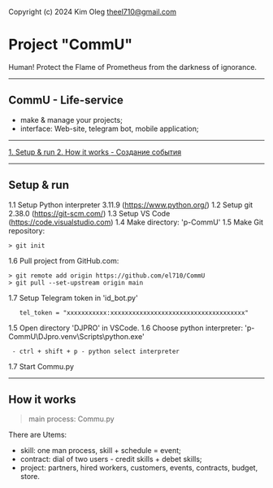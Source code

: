 Copyright (c) 2024 Kim Oleg <theel710@gmail.com>

# Project "CommU"
Human! Protect the Flame of Prometheus from the darkness of ignorance.

---
## CommU - Life-service
 - make & manage your projects;
 - interface: Web-site, telegram bot, mobile application;

---


  [1. Setup & run ](#Setup-&-run)
  [2. How it works ](#How-it-works)
    [- Создание события](#создание-события)

---
## Setup & run
   1.1 Setup Python interpreter 3.11.9 (https://www.python.org/)
   1.2 Setup git 2.38.0 (https://git-scm.com/)
   1.3 Setup VS Code (https://code.visualstudio.com)
   1.4 Make directory: 'p-CommU'
   1.5 Make Git repository:
   ```
   > git init
   ```
   1.6 Pull project from GitHub.com:
   ```
  > git remote add origin https://github.com/el710/CommU
  > git pull --set-upstream origin main
   ```
   1.7 Setup Telegram token in 'id_bot.py'
   ```
      tel_token = "xxxxxxxxxxx:xxxxxxxxxxxxxxxxxxxxxxxxxxxxxxxxxxxxx"
   ```
   1.5 Open directory 'DJPRO' in VSCode.
   1.6 Choose python interpreter: 'p-CommU\DJpro\.venv\Scripts\python.exe'
   ```
    - ctrl + shift + p - python select interpreter
   ```
  
   1.7 Start Commu.py
  
 ---
  ## How it works
  
  >main process: Commu.py

There are Utems:
- skill: one man process, skill + schedule = event;
- contract: dial of two users - credit skills + debet skills;
- project: partners, hired workers, customers, events, contracts, budget, store.